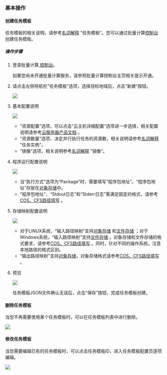 ### 基本操作

#### 创建任务模板

任务模板的相关说明，请参考[名词解释](https://cloud.tencent.com/document/product/599/10396) ”任务模板“。您可以通过批量计算[控制台](https://console.cloud.tencent.com/batch/task)创建任务模板。

##### 操作步骤

1. 登录批量计算[ 控制台](https://console.cloud.tencent.com/batch/task)。

   如果您尚未开通批量计算服务，请参照批量计算控制台主页相关提示开通。

2. 请点击左侧导航栏”任务模板“选项，选择目标地域后，点击”新建“按钮。

   ![](https://mc.qcloudimg.com/static/img/b6d89f6a4b4e0c8cc0469606948b8e41/image.jpg)


3. 基本配置说明

   ![](https://mc.qcloudimg.com/static/img/2e4c9a7879539ae70b907f669e4a8b78/image.jpg)

   + “资源配置”选项，可以点击“云主机详细配置”选项进一步选择，相关配置说明请参考[云服务器产品文档](https://cloud.tencent.com/document/product/213) 。
   + “资源数量”选项，决定并行执行任务的资源数，相关说明请参考[名词解释](https://cloud.tencent.com/document/product/599/10396) ”任务实例“。
   + “镜像”选项，相关说明参考[名词解释](https://cloud.tencent.com/document/product/599/10396) ”镜像“。

4. 程序运行配置说明

   ![](https://mc.qcloudimg.com/static/img/ed418b2351814d567c0beceb3183ec9d/image.jpg)

   + 当“执行方式”选项为“Package”时，需要填写“程序包地址”。“程序包地址”存放在[对象存储](https://cloud.tencent.com/document/product/436)中。
   + "程序包地址"、“Stdout日志”和“Stderr日志”需满足固定的格式，请参考[COS、CFS路径填写](https://cloud.tencent.com/document/product/599/13996) 。

5. 存储映射配置说明

   ![](https://mc.qcloudimg.com/static/img/b86945c2ee04dcb89d1ce9aa2a62955c/image.jpg)

   + 对于LINUX系统，“输入路径映射”支持[对象存储](https://cloud.tencent.com/document/product/436) 和[文件存储](https://cloud.tencent.com/document/product/582) ；对于Windows系统，“输入路径映射”支持[文件存储](https://cloud.tencent.com/document/product/582) 。对象存储和文件存储的格式要求，请参考[COS、CFS路径填写](https://cloud.tencent.com/document/product/599/13996) 。同时，针对不同的操作系统，注意本地路径的格式区别。
   + “输出路径映射”支持[对象存储](https://cloud.tencent.com/document/product/436)，对象存储格式请参考[COS、CFS路径填写](https://cloud.tencent.com/document/product/599/13996) 。

6. 预览

   ![](https://mc.qcloudimg.com/static/img/779bfc1f07af787612d2fb1db5ce70d1/image.jpg)

   任务模板JSON文件确认无误后，点击“保存”按钮，完成任务模板创建。

#### 删除任务模板

当您不再需要使用某个任务模板时，可以在任务模板列表中进行删除。

![](https://mc.qcloudimg.com/static/img/9d207da685ef89b75a93818851f5050f/image.jpg)

#### 修改任务模板

当您需要编辑已有的任务模板时，可以点击任务模板ID，进入任务模板配置页逐项编辑。

![](https://mc.qcloudimg.com/static/img/bab3f74591f80db4022716f897d57893/image.jpg)
